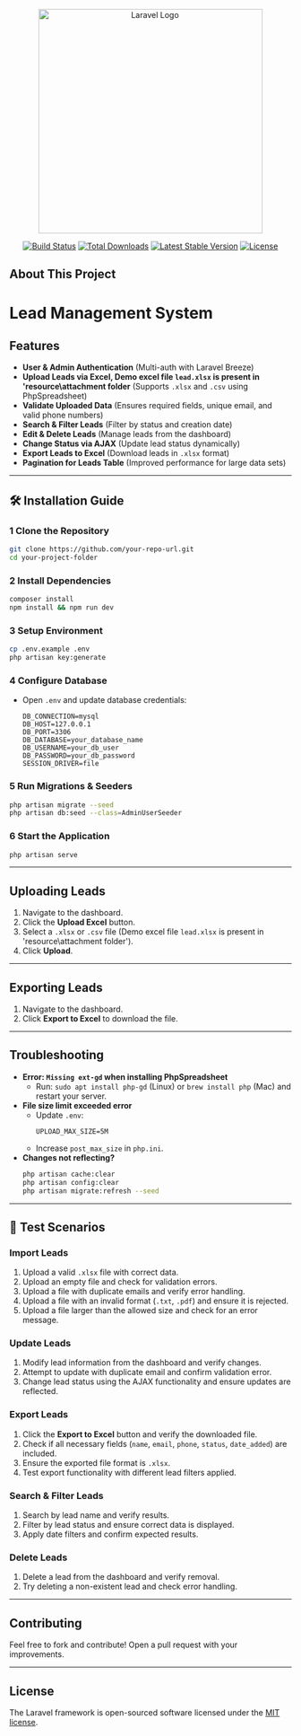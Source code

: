 <p align="center"><a href="https://laravel.com" target="_blank"><img src="https://raw.githubusercontent.com/laravel/art/master/logo-lockup/5%20SVG/2%20CMYK/1%20Full%20Color/laravel-logolockup-cmyk-red.svg" width="400" alt="Laravel Logo"></a></p>

<p align="center">
<a href="https://github.com/laravel/framework/actions"><img src="https://github.com/laravel/framework/workflows/tests/badge.svg" alt="Build Status"></a>
<a href="https://packagist.org/packages/laravel/framework"><img src="https://img.shields.io/packagist/dt/laravel/framework" alt="Total Downloads"></a>
<a href="https://packagist.org/packages/laravel/framework"><img src="https://img.shields.io/packagist/v/laravel/framework" alt="Latest Stable Version"></a>
<a href="https://packagist.org/packages/laravel/framework"><img src="https://img.shields.io/packagist/l/laravel/framework" alt="License"></a>
</p>

## About This Project

# Lead Management System

##  Features
- **User & Admin Authentication** (Multi-auth with Laravel Breeze)
- **Upload Leads via Excel, Demo excel file `lead.xlsx` is present in 'resource\attachment folder** (Supports `.xlsx` and `.csv` using PhpSpreadsheet)
- **Validate Uploaded Data** (Ensures required fields, unique email, and valid phone numbers)
- **Search & Filter Leads** (Filter by status and creation date)
- **Edit & Delete Leads** (Manage leads from the dashboard)
- **Change Status via AJAX** (Update lead status dynamically)
- **Export Leads to Excel** (Download leads in `.xlsx` format)
- **Pagination for Leads Table** (Improved performance for large data sets)

---

## 🛠 Installation Guide

### 1️ Clone the Repository
```sh
git clone https://github.com/your-repo-url.git
cd your-project-folder
```

### 2️ Install Dependencies
```sh
composer install
npm install && npm run dev
```

### 3️ Setup Environment
```sh
cp .env.example .env
php artisan key:generate
```

### 4️ Configure Database
- Open `.env` and update database credentials:
  ```env
  DB_CONNECTION=mysql
  DB_HOST=127.0.0.1
  DB_PORT=3306
  DB_DATABASE=your_database_name
  DB_USERNAME=your_db_user
  DB_PASSWORD=your_db_password
  SESSION_DRIVER=file
  ```

### 5️ Run Migrations & Seeders
```sh
php artisan migrate --seed
php artisan db:seed --class=AdminUserSeeder
```

### 6 Start the Application
```sh
php artisan serve
```

---

##  Uploading Leads
1. Navigate to the dashboard.
2. Click the **Upload Excel** button.
3. Select a `.xlsx` or `.csv` file (Demo excel file `lead.xlsx` is present in 'resource\attachment folder').
4. Click **Upload**.

---

##  Exporting Leads
1. Navigate to the dashboard.
2. Click **Export to Excel** to download the file.

---

##  Troubleshooting
- **Error: `Missing ext-gd` when installing PhpSpreadsheet**
  - Run: `sudo apt install php-gd` (Linux) or `brew install php` (Mac) and restart your server.
- **File size limit exceeded error**
  - Update `.env`:
    ```env
    UPLOAD_MAX_SIZE=5M
    ```
  - Increase `post_max_size` in `php.ini`.
- **Changes not reflecting?**
  ```sh
  php artisan cache:clear
  php artisan config:clear
  php artisan migrate:refresh --seed
  ```

---

## 📜 Test Scenarios

###  Import Leads
1. Upload a valid `.xlsx` file with correct data.
2. Upload an empty file and check for validation errors.
3. Upload a file with duplicate emails and verify error handling.
4. Upload a file with an invalid format (`.txt`, `.pdf`) and ensure it is rejected.
5. Upload a file larger than the allowed size and check for an error message.

###  Update Leads
1. Modify lead information from the dashboard and verify changes.
2. Attempt to update with duplicate email and confirm validation error.
3. Change lead status using the AJAX functionality and ensure updates are reflected.

###  Export Leads
1. Click the **Export to Excel** button and verify the downloaded file.
2. Check if all necessary fields (`name`, `email`, `phone`, `status`, `date_added`) are included.
3. Ensure the exported file format is `.xlsx`.
4. Test export functionality with different lead filters applied.

###  Search & Filter Leads
1. Search by lead name and verify results.
2. Filter by lead status and ensure correct data is displayed.
3. Apply date filters and confirm expected results.

###  Delete Leads
1. Delete a lead from the dashboard and verify removal.
2. Try deleting a non-existent lead and check error handling.

---

##  Contributing
Feel free to fork and contribute! Open a pull request with your improvements.

---







## License

The Laravel framework is open-sourced software licensed under the [MIT license](https://opensource.org/licenses/MIT).
